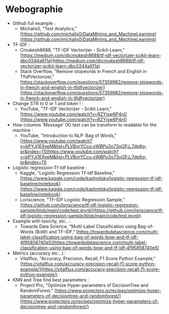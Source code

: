 # Webographie

- Github full example :
   - Michalis0, "Text Analytics,"[https://github.com/michalis0/DataMining_and_MachineLearning](https://github.com/michalis0/DataMining_and_MachineLearning)
- TF-IDF :
   - Cmukesh8688, "TF-IDF Vectorizer - Scikit-Learn," [https://medium.com/@cmukesh8688/tf-idf-vectorizer-scikit-learn-dbc0244a911a](https://medium.com/@cmukesh8688/tf-idf-vectorizer-scikit-learn-dbc0244a911a)
   - Stack Overflow, "Remove stopwords in French and English in TfidfVectorizer," [https://stackoverflow.com/questions/57359982/remove-stopwords-in-french-and-english-in-tfidfvectorizer](https://stackoverflow.com/questions/57359982/remove-stopwords-in-french-and-english-in-tfidfvectorizer)
- Change STR to 0 or 1 and token ! :
   - YouTube, "TF-IDF Vectorizer - Scikit Learn," [https://www.youtube.com/watch?v=RZYjsw6P4nI](https://www.youtube.com/watch?v=RZYjsw6P4nI)
- How columns 'Message' (X) text can be transform to readable for the machine :
   - YouTube, "Introduction to NLP: Bag of Words," [https://www.youtube.com/watch?v=bPYJi1E9xeM&list=PLVBorYCcu-xWBPu3o73uj2FJ_7dp6g-pr&index=11](https://www.youtube.com/watch?v=bPYJi1E9xeM&list=PLVBorYCcu-xWBPu3o73uj2FJ_7dp6g-pr&index=11)
- Logistic regression-Tf-Idf baseline :
   - Kaggle, "Logistic Regression Tf-Idf Baseline," [https://www.kaggle.com/code/kashnitsky/logistic-regression-tf-idf-baseline/notebook](https://www.kaggle.com/code/kashnitsky/logistic-regression-tf-idf-baseline/notebook)
   - Loriscience, "TF-IDF Logistic Regression Sample," [https://github.com/loriscience/tf-idf-logistic-regression-sample/blob/main/code/test.ipynb](https://github.com/loriscience/tf-idf-logistic-regression-sample/blob/main/code/test.ipynb)
- Example with toxicity, etc.. :
   - Towards Data Science, "Multi-Label Classification using Bag-of-Words (BoW) and TF-IDF," [https://towardsdatascience.com/multi-label-classification-using-bag-of-words-bow-and-tf-idf-4f95858740e5](https://towardsdatascience.com/multi-label-classification-using-bag-of-words-bow-and-tf-idf-4f95858740e5)
- Metrics (accuracy etc…) :
   - Vitalflux, "Accuracy, Precision, Recall, F1 Score Python Example," [https://vitalflux.com/accuracy-precision-recall-f1-score-python-example/](https://vitalflux.com/accuracy-precision-recall-f1-score-python-example/)
- KNN and Tree find best parameters :
   - Project Pro, "Optimize Hyper-parameters of DecisionTree and RandomForest," [https://www.projectpro.io/recipes/optimize-hyper-parameters-of-decisiontree-and-randomforest/](https://www.projectpro.io/recipes/optimize-hyper-parameters-of-decisiontree-and-randomforest/)

